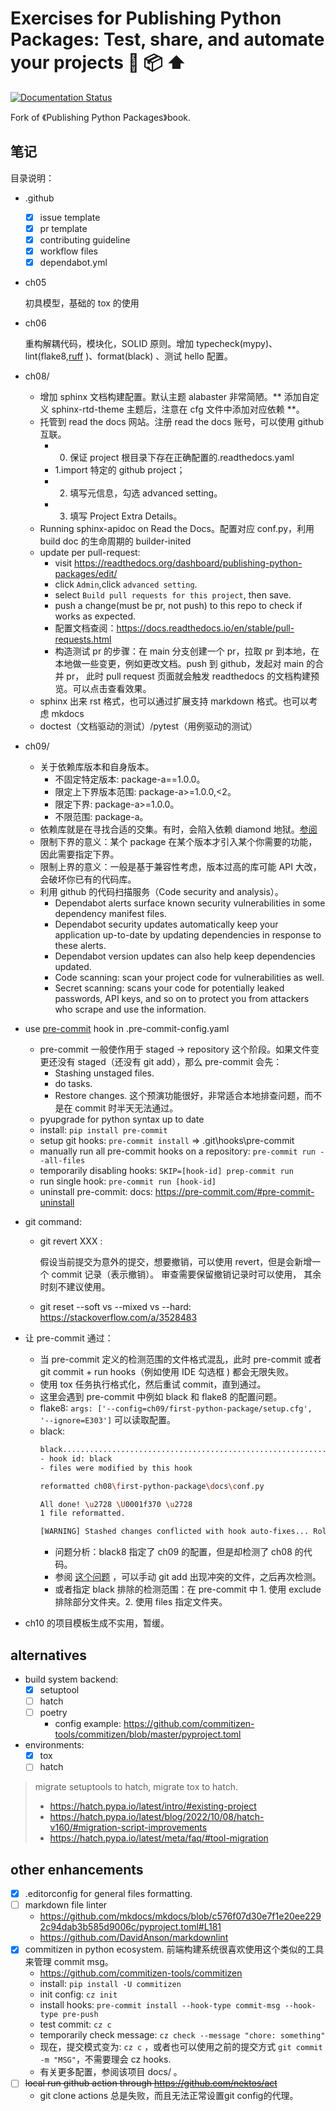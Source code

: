 # Exercises for Publishing Python Packages: Test, share, and automate your projects 🐍 📦 ⬆️

[![Documentation Status](https://readthedocs.org/projects/publishing-python-packages/badge/?version=latest)](https://publishing-python-packages.readthedocs.io/en/latest/?badge=latest)

Fork of 《Publishing Python Packages》book.

## 笔记

目录说明：

- .github
  - [x] issue template
  - [x] pr template
  - [x] contributing guideline
  - [x] workflow files
  - [x] dependabot.yml
- ch05

  初具模型，基础的 tox 的使用
- ch06

  重构解耦代码，模块化，SOLID 原则。增加 typecheck(mypy)、lint(flake8,[ruff](https://github.com/charliermarsh/ruff) )、format(black) 、测试 hello 配置。
- ch08/
  - 增加 sphinx 文档构建配置。默认主题 alabaster 非常简陋。** 添加自定义 sphinx-rtd-theme 主题后，注意在 cfg 文件中添加对应依赖 **。
  - 托管到 read the docs 网站。注册 read the docs 账号，可以使用 github 互联。
    - 0. 保证 project 根目录下存在正确配置的.readthedocs.yaml
    - 1.import 特定的 github project；
    - 2. 填写元信息，勾选 advanced setting。
    - 3. 填写 Project Extra Details。
  - Running sphinx-apidoc on Read the Docs。配置对应 conf.py，利用 build doc 的生命周期的 builder-inited
  - update per pull-request:
    - visit https://readthedocs.org/dashboard/publishing-python-packages/edit/
    - click `Admin`,click `advanced setting`.
    - select `Build pull requests for this project`, then save.
    - push a change(must be pr, not push) to this repo to check if works as expected.
    - 配置文档查阅：https://docs.readthedocs.io/en/stable/pull-requests.html
    - 构造测试 pr 的步骤：在 main 分支创建一个 pr，拉取 pr 到本地，在本地做一些变更，例如更改文档。push 到 github，发起对 main 的合并 pr， 此时 pull request 页面就会触发
      readthedocs 的文档构建预览。可以点击查看效果。
  - sphinx 出来 rst 格式，也可以通过扩展支持 markdown 格式。也可以考虑 mkdocs
  - doctest（文档驱动的测试）/pytest（用例驱动的测试）
- ch09/
  - 关于依赖库版本和自身版本。
    - 不固定特定版本: package-a==1.0.0。
    - 限定上下界版本范围: package-a>=1.0.0,<2。
    - 限定下界: package-a>=1.0.0。
    - 不限范围: package-a。
  - 依赖库就是在寻找合适的交集。有时，会陷入依赖 diamond 地狱。[参阅](https://livebook.manning.com/book/publishing-python-packages/chapter-9/v-10)
  - 限制下界的意义：某个 package 在某个版本才引入某个你需要的功能，因此需要指定下界。
  - 限制上界的意义：一般是基于兼容性考虑，版本过高的库可能 API 大改，会破坏你已有的代码库。
  - 利用 github 的代码扫描服务（Code security and analysis）。
    - Dependabot alerts surface known security vulnerabilities in some dependency manifest files.
    - Dependabot security updates automatically keep your application up-to-date by updating dependencies in response to
      these alerts.
    - Dependabot version updates can also help keep dependencies updated.
    - Code scanning: scan your project code for vulnerabilities as well.
    - Secret scanning: scans your code for potentially leaked passwords, API keys, and so on to protect you from
      attackers who scrape and use the information.
- use [pre-commit](https://pre-commit.com/) hook in .pre-commit-config.yaml
  - pre-commit 一般使作用于 staged -> repository 这个阶段。如果文件变更还没有 staged（还没有 git add），那么 pre-commit 会先：
    - Stashing unstaged files.
    - do tasks.
    - Restore changes. 这个预演功能很好，非常适合本地排查问题，而不是在 commit 时半天无法通过。
  - pyupgrade for python syntax up to date
  - install: `pip install pre-commit`
  - setup git hooks: `pre-commit install` => .git\hooks\pre-commit
  - manually run all pre-commit hooks on a repository: `pre-commit run --all-files`
  - temporarily disabling hooks: `SKIP=[hook-id] prep-commit run`
  - run single hook: `pre-commit run [hook-id]`
  - uninstall pre-commit: docs: https://pre-commit.com/#pre-commit-uninstall
- git command:
  - git revert XXX :

    假设当前提交为意外的提交，想要撤销，可以使用 revert，但是会新增一个 commit 记录（表示撤销）。 审查需要保留撤销记录时可以使用， 其余时刻不建议使用。
  - git reset --soft vs --mixed vs --hard: https://stackoverflow.com/a/3528483

- 让 pre-commit 通过：
  - 当 pre-commit 定义的检测范围的文件格式混乱，此时 pre-commit 或者 git commit + run hooks（例如使用 IDE 勾选框 ) 都会无限失败。
  - 使用 tox 任务执行格式化，然后重试 commit，直到通过。
  - 这里会遇到 pre-commit 中例如 black 和 flake8 的配置问题。
  - flake8: `args: ['--config=ch09/first-python-package/setup.cfg', '--ignore=E303']` 可以读取配置。
  - black:
    ```bash
    black....................................................................Failed
    - hook id: black
    - files were modified by this hook
    
    reformatted ch08\first-python-package\docs\conf.py
    
    All done! \u2728 \U0001f370 \u2728
    1 file reformatted.
    
    [WARNING] Stashed changes conflicted with hook auto-fixes... Rolling back fixes...
    ```
    - 问题分析：black8 指定了 ch09 的配置，但是却检测了 ch08 的代码。
    - 参阅 [这个问题](https://stackoverflow.com/a/74046827) ，可以手动 git add 出现冲突的文件，之后再次检测。
    - 或者指定 black 排除的检测范围：在 pre-commit 中 1. 使用 exclude 排除部分文件夹。2. 使用 files 指定文件夹。

- ch10 的项目模板生成不实用，暂缓。

## alternatives

- build system backend:
  - [x] setuptool
  - [ ] hatch
  - [ ] poetry
    - config example: https://github.com/commitizen-tools/commitizen/blob/master/pyproject.toml
- environments:
  - [x] tox
  - [ ] hatch

> migrate setuptools to hatch, migrate tox to hatch.
> - https://hatch.pypa.io/latest/intro/#existing-project
> - https://hatch.pypa.io/latest/blog/2022/10/08/hatch-v160/#migration-script-improvements
> - https://hatch.pypa.io/latest/meta/faq/#tool-migration

## other enhancements

- [x] .editorconfig for general files formatting.
- [ ] markdown file linter
  - https://github.com/mkdocs/mkdocs/blob/c576f07d30e7f1e20ee2292c94dab3b585d9006c/pyproject.toml#L181
  - https://github.com/DavidAnson/markdownlint
- [x] commitizen in python ecosystem. 前端构建系统很喜欢使用这个类似的工具来管理 commit msg。
  - https://github.com/commitizen-tools/commitizen
  - install: `pip install -U commitizen`
  - init config: `cz init`
  - install hooks: `pre-commit install --hook-type commit-msg --hook-type pre-push`
  - test commit: `cz c`
  - temporarily check message: `cz check --message "chore: something"`
  - 现在，提交模式变为: `cz c` ，或者也可以使用之前的提交方式 `git commit -m "MSG"`，不需要理会 cz hooks.
  - 有关更多配置，参阅该项目 docs/ 。
- [ ] ~~local run github action through https://github.com/nektos/act~~
  - git clone actions 总是失败，而且无法正常设置git config的代理。
